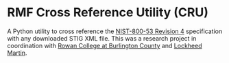 # RMF Cross Reference Utility (CRU)

A Python utility to cross reference the [NIST-800-53 Revision 4](https://nvd.nist.gov/800-53) specification with any downloaded STIG XML file. This was a research project in coordination with [Rowan College at Burlington County](https://www.rcbc.edu) and [Lockheed Martin](https://www.lockheedmartin.com).
